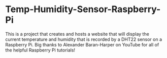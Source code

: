 # Temp-Humidity-Sensor-Raspberry-Pi
This is a project that creates and hosts a website that will display the current temperature and humidity that is recorded by a DHT22 sensor on a Raspberry Pi. Big thanks to Alexander Baran-Harper on YouTube for all of the helpful Raspberry Pi tutorials!
